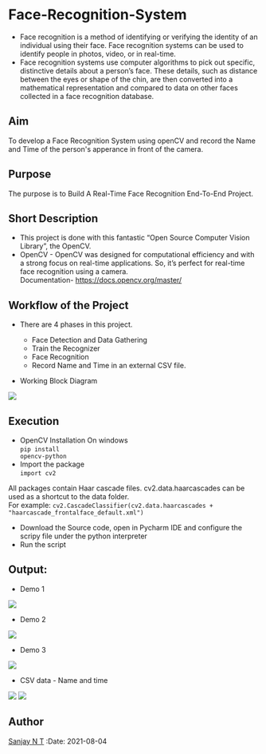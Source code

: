 
# Face-Recognition-System
- Face recognition is a method of identifying or verifying the identity of an individual using their face. Face recognition systems can be used to identify people in photos, video, or in real-time.
- Face recognition systems use computer algorithms to pick out specific, distinctive details about a person’s face. These details, such as distance between the eyes or shape of the chin, are then converted into a mathematical representation and compared to data on other faces collected in a face recognition database.


## Aim
To develop a Face Recognition System using openCV and record the Name and Time of the person's apperance in front of the camera.


## Purpose
The purpose is to Build A Real-Time Face Recognition End-To-End Project.


## Short Description
- This project is done with this fantastic “Open Source Computer Vision Library”, the OpenCV.
- OpenCV
        - OpenCV was designed for computational efficiency and with a strong focus on     real-time applications. So, it’s perfect for real-time face recognition using a camera.
<br>Documentation-  <https://docs.opencv.org/master/>

## Workflow of the Project
* There are 4 phases in this project.
    - Face Detection and Data Gathering
    - Train the Recognizer
    - Face Recognition 
    - Record Name and Time in an external CSV file.

* Working Block Diagram
<img src="../Face_Recognition/Output/block Diagram.png">
         
 ## Execution 
 - OpenCV Installation On windows<br>
 <code>pip install opencv-python</code><br>
 - Import the package<br>
 <code>import cv2</code><br>

All packages contain Haar cascade files. cv2.data.haarcascades can be used as a shortcut to the data folder. <br>
For example: 
<code>cv2.CascadeClassifier(cv2.data.haarcascades + "haarcascade_frontalface_default.xml")</code><br>
- Download the Source code, open in Pycharm IDE and configure the scripy file under the python interpreter
- Run the script

 ## Output:
- Demo 1  
<img src="../Face_Recognition/Output/Output1.png">

- Demo 2 
<img src="../Face_Recognition/Output/Output2.png">

- Demo 3 
<img src="../Face_Recognition/Output/Outout3.png">

- CSV data 
        - Name and time
<img src="../Face_Recognition/Output/Name_list.png">
<img src="../Face_Recognition/Output/Name_list_entry.png">

## Author
[Sanjay N T](https://github.com/sanjay-nt)
:Date: 2021-08-04

